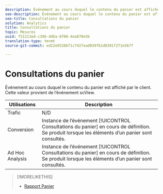 ```yaml
---
description: Événement au cours duquel le contenu du panier est affiché par le client. Cette valeur provient de l’événement scView.
seo-description: Événement au cours duquel le contenu du panier est affiché par le client. Cette valeur provient de l’événement scView.
seo-title: Consultations du panier
solution: Analytics
title: Consultations du panier
topic: Mesures
uuid: f51213ed-c396-4d6a-8f88-4ea870e5b
translation-type: tm+mt
source-git-commit: ed22e0520bf1c7427ead039fb1d0391f2f1e567f

---
```



# Consultations du panier

Événement au cours duquel le contenu du panier est affiché par le client. Cette valeur provient de l’événement scView.

| Utilisations | Description |
|---|---|
| Trafic | N/D |
| Conversion | Instance de l’événement [!UICONTROL Consultations du panier] en cours de définition. Se produit lorsque les éléments d’un panier sont consultés. |
| Ad Hoc Analysis | Instance de l’événement [!UICONTROL Consultations du panier] en cours de définition. Se produit lorsque les éléments d’un panier sont consultés. |

>[!MORELIKETHIS]
>
>* [Rapport Panier](/help/components/c-variables/dimensionslist/reports-shopping-cart.md)

